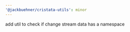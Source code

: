 ```yaml
---
'@jackbuehner/cristata-utils': minor
---
```


add util to check if change stream data has a namespace
